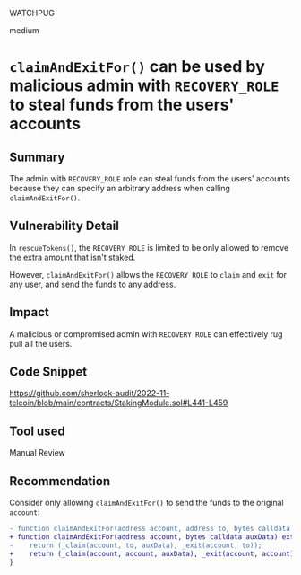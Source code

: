 WATCHPUG

medium

# `claimAndExitFor()` can be used by malicious admin with `RECOVERY_ROLE` to steal funds from the users' accounts

## Summary

The admin with `RECOVERY_ROLE` role can steal funds from the users' accounts because they can specify an arbitrary address when calling `claimAndExitFor()`.

## Vulnerability Detail

In `rescueTokens()`, the `RECOVERY_ROLE` is limited to be only allowed to remove the extra amount that isn't staked.

However, `claimAndExitFor()` allows the `RECOVERY_ROLE` to `claim` and `exit` for any user, and send the funds to any address.

## Impact

A malicious or compromised admin with `RECOVERY ROLE` can effectively rug pull all the users.

## Code Snippet

https://github.com/sherlock-audit/2022-11-telcoin/blob/main/contracts/StakingModule.sol#L441-L459

## Tool used

Manual Review

## Recommendation

Consider only allowing `claimAndExitFor()` to send the funds to the original `account`:

```diff
- function claimAndExitFor(address account, address to, bytes calldata auxData) external onlyRole(RECOVERY_ROLE) whenPaused nonReentrant returns (uint256, uint256) {
+ function claimAndExitFor(address account, bytes calldata auxData) external onlyRole(RECOVERY_ROLE) whenPaused nonReentrant returns (uint256, uint256) {
-    return (_claim(account, to, auxData), _exit(account, to));
+    return (_claim(account, account, auxData), _exit(account, account));
}
```